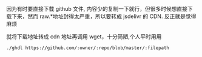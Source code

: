 因为有时要直接下载 github 文件,
内容少的复制一下就行，但很多时候想直接下载下来，然而 raw.\*地址封得太严重，所以要转成 jsdelivr 的 CDN.
反正就是觉得麻烦

就将下载地址转成 cdn 地址再调用 wget，十分简陋,个人平时用用

`./ghdl https://github.com/:owner/:repo/blob/master/:filepath`
